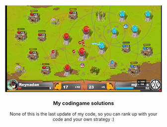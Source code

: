 <!-- PROJECT LOGO -->
<br />
<div align="center">
  <a href="https://www.codingame.com/profile/86d6c4305c7d4b05d084fdaeaa3cd7739203581">
    <img src="logo.png" alt="Logo">
  </a>

<h3 align="center">My codingame solutions</h3>
  <p align="center">
    None of this is the last update of my code, so you can rank up with your code and your own strategy :)
</div>


